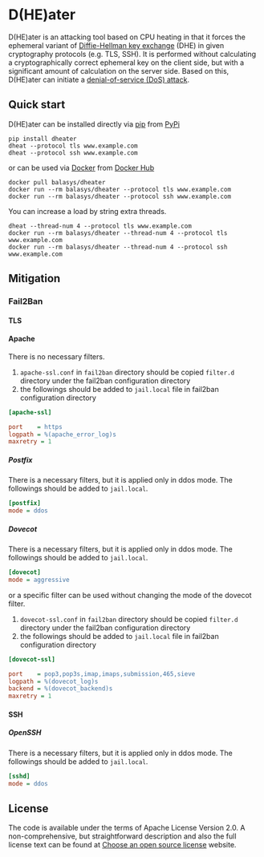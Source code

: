 # D(HE)ater

D(HE)ater is an attacking tool based on CPU heating in that it forces the ephemeral variant of
[Diffie-Hellman key exchange](https://en.wikipedia.org/wiki/Diffie%E2%80%93Hellman_key_exchange) (DHE) in given
cryptography protocols (e.g. TLS, SSH). It is performed without calculating a cryptographically correct ephemeral key on
the client side, but with a significant amount of calculation on the server side. Based on this, D(HE)ater can initiate 
a [denial-of-service (DoS) attack](https://en.wikipedia.org/wiki/Denial-of-service_attack).

## Quick start

D(HE)ater can be installed directly via [pip](https://pip.pypa.io/en/stable/) from
[PyPi](https://pypi.org/project/dheater/)

```console
pip install dheater
dheat --protocol tls www.example.com
dheat --protocol ssh www.example.com
```

or can be used via [Docker](https://www.docker.com/) from
[Docker Hub](https://hub.docker.com/repository/docker/balasys/dheater)

```console
docker pull balasys/dheater
docker run --rm balasys/dheater --protocol tls www.example.com
docker run --rm balasys/dheater --protocol ssh www.example.com
```

You can increase a load by string extra threads.

```console
dheat --thread-num 4 --protocol tls www.example.com
docker run --rm balasys/dheater --thread-num 4 --protocol tls www.example.com
docker run --rm balasys/dheater --thread-num 4 --protocol ssh www.example.com
```

## Mitigation

### Fail2Ban

#### TLS

#### Apache

There is no necessary filters.

1. `apache-ssl.conf` in `fail2ban` directory should be copied `filter.d` directory under the fail2ban configuration
    directory
1. the followings should be added to `jail.local` file in fail2ban configuration directory

```ini
[apache-ssl]

port    = https
logpath = %(apache_error_log)s
maxretry = 1
```

##### Postfix

There is a necessary filters, but it is applied only in ddos mode. The followings should be added to `jail.local`.

```ini
[postfix]
mode = ddos
```

##### Dovecot

There is a necessary filters, but it is applied only in ddos mode. The followings should be added to `jail.local`.

```ini
[dovecot]
mode = aggressive
```

or a specific filter can be used without changing the mode of the dovecot filter.

1. `dovecot-ssl.conf` in `fail2ban` directory should be copied `filter.d` directory under the fail2ban configuration
    directory
1. the followings should be added to `jail.local` file in fail2ban configuration directory

```ini
[dovecot-ssl]

port    = pop3,pop3s,imap,imaps,submission,465,sieve
logpath = %(dovecot_log)s
backend = %(dovecot_backend)s
maxretry = 1
```

#### SSH

##### OpenSSH

There is a necessary filters, but it is applied only in ddos mode. The followings should be added to `jail.local`.

```ini
[sshd]
mode = ddos
```

## License

The code is available under the terms of Apache License Version 2.0. 
A non-comprehensive, but straightforward description and also the full license text can be found at 
[Choose an open source license](https://choosealicense.com/licenses/apache-2.0/) website.
